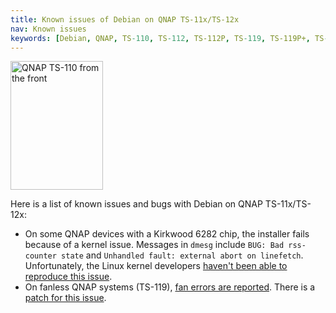 ```yaml
---
title: Known issues of Debian on QNAP TS-11x/TS-12x
nav: Known issues
keywords: [Debian, QNAP, TS-110, TS-112, TS-112P, TS-119, TS-119P+, TS-120, TS-121, bugs, issues, defects]
---
```


<div class="right">
<img src = "../images/r_qnap_ts110.jpg" class="border" alt="QNAP TS-110 from the front" width="148" height="206" />
</div>

Here is a list of known issues and bugs with Debian on QNAP TS-11x/TS-12x:

* On some QNAP devices with a Kirkwood 6282 chip, the installer fails
because of a kernel issue.  Messages in `dmesg` include `BUG: Bad
rss-counter state` and `Unhandled fault: external abort on linefetch`.
Unfortunately, the Linux kernel developers [haven't been able to reproduce
this issue](https://lists.debian.org/debian-arm/2017/07/msg00051.html).
* On fanless QNAP systems (TS-119), [fan errors are
reported](http://bugs.debian.org/712841).  There is a [patch for this
issue](http://bugs.debian.org/712841#169).

